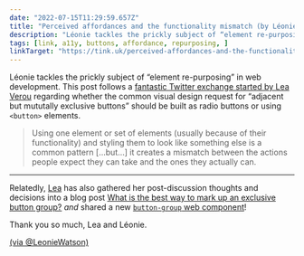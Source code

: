 ```yaml
---
date: "2022-07-15T11:29:59.657Z"
title: "Perceived affordances and the functionality mismatch (by Léonie Watson)"
description: "Léonie tackles the prickly subject of “element re-purposing” in web development"
tags: [link, a11y, buttons, affordance, repurposing, ]
linkTarget: "https://tink.uk/perceived-affordances-and-the-functionality-mismatch/"
---
```

Léonie tackles the prickly subject of “element re-purposing” in web development. This post follows a [fantastic Twitter exchange started by Lea Verou](https://twitter.com/LeaVerou/status/1545712667515654144) regarding whether the common visual design request for “adjacent but mututally exclusive buttons” should be built as radio buttons or using `<button>` elements.

> Using one element or set of elements (usually because of their functionality) and styling them to look like something else is a common pattern […but…] it creates a mismatch between the actions people expect they can take and the ones they actually can.
---

Relatedly, [Lea](https://twitter.com/LeaVerou) has also gathered her post-discussion thoughts and decisions into a blog post [What is the best way to mark up an exclusive button group?](https://lea.verou.me/2022/07/button-group/) _and_ shared a new [`button-group` web component](https://github.com/LeaVerou/nudeforms/tree/main/button-group)! 

Thank you so much, Lea and Léonie.

[(via @LeonieWatson)](https://twitter.com/LeonieWatson/status/1547651790115520521)
